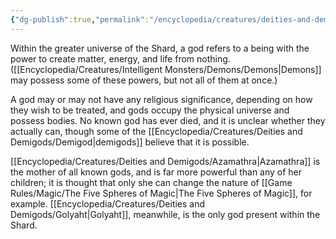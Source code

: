 ```yaml
---
{"dg-publish":true,"permalink":"/encyclopedia/creatures/deities-and-demigods/god/"}
---
```


Within the greater universe of the Shard, a god refers to a being with the power to create matter, energy, and life from nothing. ([[Encyclopedia/Creatures/Intelligent Monsters/Demons/Demons\|Demons]] may possess some of these powers, but not all of them at once.)

A god may or may not have any religious significance, depending on how they wish to be treated, and gods occupy the physical universe and possess bodies. No known god has ever died, and it is unclear whether they actually can, though some of the [[Encyclopedia/Creatures/Deities and Demigods/Demigod\|demigods]] believe that it is possible.

[[Encyclopedia/Creatures/Deities and Demigods/Azamathra\|Azamathra]] is the mother of all known gods, and is far more powerful than any of her children; it is thought that only she can change the nature of [[Game Rules/Magic/The Five Spheres of Magic\|The Five Spheres of Magic]], for example. [[Encyclopedia/Creatures/Deities and Demigods/Golyaht\|Golyaht]], meanwhile, is the only god present within the Shard.